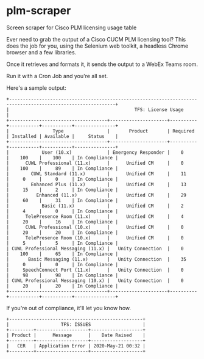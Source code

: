 # plm-scraper
Screen scraper for Cisco PLM licensing usage table

Ever need to grab the output of a Cisco CUCM PLM licensing tool? This does the job for you, using the Selenium web toolkit, a headless Chrome browser and a few libraries.

Once it retrieves and formats it, it sends the output to a WebEx Teams room.

Run it with a Cron Job and you're all set.

Here's a sample output:

```
+-------------------------------------------------------------------------------------------------------------+
|                                              TFS: License Usage                                             |
+------------------------------------+---------------------+----------+-----------+-----------+---------------+
|                Type                |       Product       | Required | Installed | Available |     Status    |
+------------------------------------+---------------------+----------+-----------+-----------+---------------+
|            User (10.x)             | Emergency Responder |    0     |    100    |    100    | In Compliance |
|      CUWL Professional (11.x)      |      Unified CM     |    0     |    100    |     89    | In Compliance |
|        CUWL Standard (11.x)        |      Unified CM     |    11    |     0     |     0     | In Compliance |
|        Enhanced Plus (11.x)        |      Unified CM     |    13    |     15    |     2     | In Compliance |
|          Enhanced (11.x)           |      Unified CM     |    29    |     60    |     31    | In Compliance |
|            Basic (11.x)            |      Unified CM     |    2     |     4     |     0     | In Compliance |
|      TelePresence Room (11.x)      |      Unified CM     |    4     |     20    |     16    | In Compliance |
|      CUWL Professional (10.x)      |      Unified CM     |    0     |     20    |     20    | In Compliance |
|      TelePresence Room (10.x)      |      Unified CM     |    0     |     5     |     5     | In Compliance |
| CUWL Professional Messaging (11.x) |   Unity Connection  |    0     |    100    |     65    | In Compliance |
|       Basic Messaging (11.x)       |   Unity Connection  |    35    |     0     |     0     | In Compliance |
|     SpeechConnect Port (11.x)      |   Unity Connection  |    0     |     98    |     98    | In Compliance |
| CUWL Professional Messaging (10.x) |   Unity Connection  |    0     |     20    |     20    | In Compliance |
+------------------------------------+---------------------+----------+-----------+-----------+---------------+
```

If you're out of compliance, it'll let you know how.

```
+-------------------------------------------------+
|                   TFS: ISSUES                   |
+---------+-------------------+-------------------+
| Product |      Message      |    Date Raised    |
+---------+-------------------+-------------------+
|   CER   | Application Error | 2020-May-21 00:32 |
+---------+-------------------+-------------------+
```
